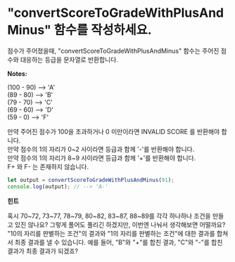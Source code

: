 # "convertScoreToGradeWithPlusAndMinus" 함수를 작성하세요.

점수가 주어졌을때, "convertScoreToGradeWithPlusAndMinus" 함수는 주어진 점수와 대응하는 등급을 문자열로 반환합니다.

**Notes:**

(100 - 90) --> 'A'  
(89 - 80) --> 'B'  
(79 - 70) --> 'C'  
(69 - 60) --> 'D'  
(59 - 0) --> 'F'  

만약 주어진 점수가 100을 초과하거나 0 미만이라면 INVALID SCORE 를 반환해야 합니다.  
만약 점수의 1의 자리가 0~2 사이라면 등급과 함께 '-'를 반환해야 합니다.  
만약 점수의 1의 자리가 8~9 사이라면 등급과 함께 '+'를 반환해야 합니다.  
F+ 와 F- 는 존재하지 않습니다.  

```js
let output = convertScoreToGradeWithPlusAndMinus(91);  
console.log(output); // --> 'A-'
```

**힌트**

혹시 70~72, 73~77, 78~79, 80~82, 83~87, 88~89를 각각 하나하나 조건을 만들고 있진 않나요? 그렇게 풀어도 풀리긴 하겠지만, 이번엔 나눠서 생각해보면 어떨까요? "10의 자리를 판별하는 조건"의 결과와 "1의 자리를 판별하는 조건"에 대한 결과를 합쳐서 최종 결과를 낼 수 있습니다.
예를 들어, "B"와 "+"를 합친 결과, "C"와 "-"를 합친 결과가 최종 결과가 되겠죠?